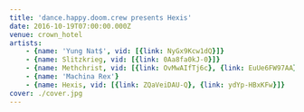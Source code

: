 ```yaml
---
title: 'dance.happy.doom.crew presents Hexis'
date: 2016-10-19T07:00:00.000Z
venue: crown_hotel
artists:
    - {name: 'Yung Nat$', vid: [{link: NyGx9Kcw1dQ}]}
    - {name: Slitzkrieg, vid: [{link: 0Aa8fa0kJ-0}]}
    - {name: Methchrist, vid: [{link: OvMwAIfTj6c}, {link: EuUe6FW97AA}]}
    - {name: 'Machina Rex'}
    - {name: Hexis, vid: [{link: ZQaVeiDAU-Q}, {link: ydYp-HBxKFw}]}
cover: ./cover.jpg
---
```

